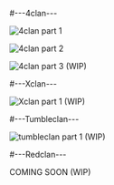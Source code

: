 #---4clan---

![4clan part 1](https://imgur.com/XJK9V9W.png)

![4clan part 2](https://imgur.com/DLUCz7K.png)

![4clan part 3](https://imgur.com/yKzKsFM.png)
(WIP)

#---Xclan---

![Xclan part 1](https://imgur.com/a7FfJ6c.png)
(WIP)

#---Tumbleclan---

![tumbleclan part 1](https://imgur.com/ulGkMMl.png)
(WIP)

#---Redclan---

COMING SOON
(WIP)